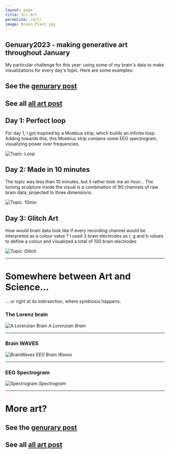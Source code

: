 ```yaml
---
layout: page
title: Sci-Art
permalink: /art/
image: Brain_Plant.jpg
---
```


## Genuary2023 - making generative art throughout January
My particular challenge for this year: using some of my brain's data to make visualizations
for every day's topic. Here are some examples:

## See the [genurary post]({{site.baseurl}}/2023/02/20/Genurary/)
## See all [all art post]({{site.baseurl}}/tag/Art/)


## Day 1: Perfect loop

For day 1, I got inspired by a Moebius strip, which builds an infinite loop.
Adding towards this, this Moebius strip contains some EEG spectrogram, visualizing power over frequencies.

![Topic: Loop]({{site.baseurl}}/images/Loop.gif)


## Day 2: Made in 10 minutes
The topic was less than 10 minutes, but it rather took me an hour...
The turning sculpture inside the visual is a combination of 90 channels of raw brain data, projected to three dimensions.

![Topic: 10min]({{site.baseurl}}/images/10min.gif)


## Day 3: Glitch Art
How would brain data look like if every recording channel would be interpreted as a colour value ? I used 3 brain electrodes as r, g and b values to define a colour and visualized a total of 100 brain electrodes

![Topic: Glitch]({{site.baseurl}}/images/Glitch.gif)

***

# Somewhere between Art and Science...
... or right at its intersection, where symbiosis happens.  


### The Lorenz brain

![A Lorenzian Brain]({{site.baseurl}}/images/Lorenz_Brain.png)
*A Lorenzian Brain*

***


### Brain WAVES

![BrainWaves]({{site.baseurl}}/images/EEG_waves.gif)
*EEG Brain Waves*

***

### EEG Spectrogram

![Spectrogram]({{site.baseurl}}/images/EEG_1.gif)
*Spectrogram*

***

# More art?
## See the [genurary post]({{site.baseurl}}/2023/02/20/Genurary/)
## See all [all art post]({{site.baseurl}}/tag/Art/)

